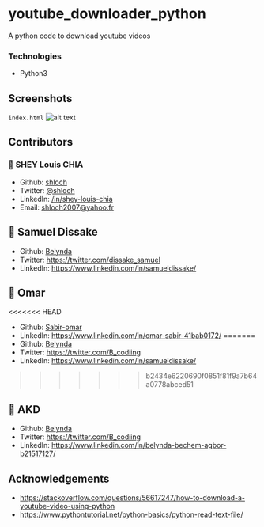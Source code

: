 # youtube_downloader_python
A python code to download youtube videos

### Technologies

- Python3

## Screenshots

`index.html`
![alt text](https://github.com/shloch/youtube_downloader_python/blob/main/youtubeDownload.gif)

## Contributors

### 👤 **SHEY Louis CHIA**

- Github: [shloch](https://github.com/shloch)
- Twitter: [@shloch](https://twitter.com/shloch)
- LinkedIn: [/in/shey-louis-chia](https://www.linkedin.com/in/shey-louis-chia)
- Email: shloch2007@yahoo.fr

## 👤 **Samuel Dissake**
- Github: [Belynda](https://github.com/Vladsdsh)
- Twitter: https://twitter.com/dissake_samuel
- LinkedIn: https://www.linkedin.com/in/samueldissake/

## 👤 **Omar**
<<<<<<< HEAD
- Github: [Sabir-omar](https://github.com/Sabir-omar)
- LinkedIn: https://www.linkedin.com/in/omar-sabir-41bab0172/
=======
- Github: [Belynda](https://github.com/Shimele)
- Twitter: https://twitter.com/B_codiing
- LinkedIn: https://www.linkedin.com/in/samueldissake/
>>>>>>> b2434e6220690f0851f81f9a7b64a0778abced51

## 👤 **AKD**
- Github: [Belynda](https://github.com/Shimele)
- Twitter: https://twitter.com/B_codiing
- LinkedIn: https://www.linkedin.com/in/belynda-bechem-agbor-b21517127/

## Acknowledgements
- https://stackoverflow.com/questions/56617247/how-to-download-a-youtube-video-using-python
- https://www.pythontutorial.net/python-basics/python-read-text-file/